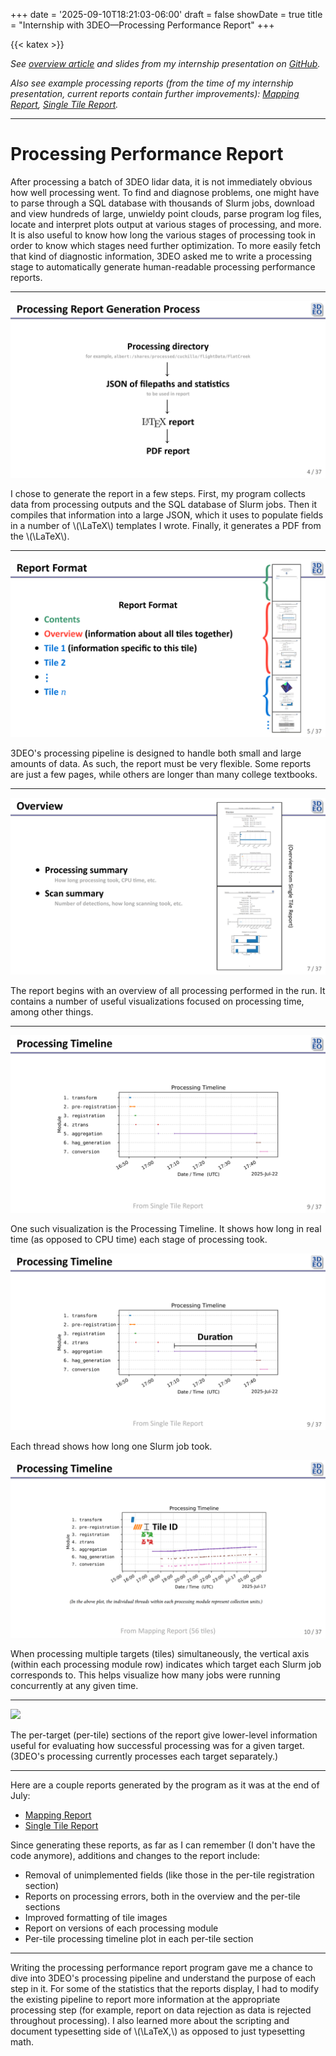 +++
date = '2025-09-10T18:21:03-06:00'
draft = false
showDate = true
title = "Internship with 3DEO&mdash;Processing Performance Report"
+++

{{< katex >}}

*See [overview article](/posts/internship-3deo) and slides from my internship presentation on [GitHub](https://github.com/mward19/3deo-internship-presentation/tree/master).*

*Also see example processing reports (from the time of my internship presentation, current reports contain further improvements): [Mapping Report](/other/processing_report_mapping.pdf), [Single Tile Report](/other/processing_report.pdf).*


***

# Processing Performance Report
After processing a batch of 3DEO lidar data, it is not immediately obvious how well processing went. To find and diagnose problems, one might have to parse through a SQL database with thousands of Slurm jobs, download and view hundreds of large, unwieldy point clouds, parse program log files, locate and interpret plots output at various stages of processing, and more. It is also useful to know how long the various stages of processing took in order to know which stages need further optimization. To more easily fetch that kind of diagnostic information, 3DEO asked me to write a processing stage to automatically generate human-readable processing performance reports.

***

![](main-07.png)

I chose to generate the report in a few steps. First, my program collects data from processing outputs and the SQL database of Slurm jobs. Then it compiles that information into a large JSON, which it uses to populate fields in a number of \\(\LaTeX\\) templates I wrote. Finally, it generates a PDF from the \\(\LaTeX\\).

***

![](main-08.png)

3DEO's processing pipeline is designed to handle both small and large amounts of data. As such, the report must be very flexible. Some reports are just a few pages, while others are longer than many college textbooks. 

***

![](main-10.png)

The report begins with an overview of all processing performed in the run. It contains a number of useful visualizations focused on processing time, among other things.

***

![](main-12.png)

One such visualization is the Processing Timeline. It shows how long in real time (as opposed to CPU time) each stage of processing took. 

![](main-13.png)

Each thread shows how long one Slurm job took.

![](main-14.png)

When processing multiple targets (tiles) simultaneously, the vertical axis (within each processing module row) indicates which target each Slurm job corresponds to. This helps visualize how many jobs were running concurrently at any given time.

***

![](main-15.png)

The per-target (per-tile) sections of the report give lower-level information useful for evaluating how successful processing was for a given target. (3DEO's processing currently processes each target separately.) 

***

Here are a couple reports generated by the program as it was at the end of July:
- [Mapping Report](/other/processing_report_mapping.pdf)
- [Single Tile Report](/other/processing_report.pdf)

Since generating these reports, as far as I can remember (I don't have the code anymore), additions and changes to the report include:
- Removal of unimplemented fields (like those in the per-tile registration section)
- Reports on processing errors, both in the overview and the per-tile sections
- Improved formatting of tile images
- Report on versions of each processing module
- Per-tile processing timeline plot in each per-tile section

***

Writing the processing performance report program gave me a chance to dive into 3DEO's processing pipeline and understand the purpose of each step in it. For some of the statistics that the reports display, I had to modify the existing pipeline to report more information at the appropriate processing step (for example, report on data rejection as data is rejected throughout processing). I also learned more about the scripting and document typesetting side of \\(\LaTeX,\\) as opposed to just typesetting math.
